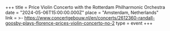 +++
title = Price Violin Concerto with the Rotterdam Philharmonic Orchestra
date = "2024-05-06T15:00:00.000Z"
place = "Amsterdam, Netherlands"
link = >-
  https://www.concertgebouw.nl/en/concerts/2612360-randall-goosby-plays-florence-prices-violin-concerto-no-2
type = event
+++

